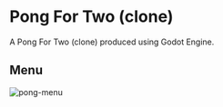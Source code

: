# Pong For Two (clone)
A Pong For Two (clone) produced using Godot Engine.

## Menu
![pong-menu](https://user-images.githubusercontent.com/68166732/87237976-271dc680-c3d3-11ea-9703-ecbe6c29b89f.png)
